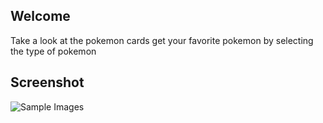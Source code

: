 ## Welcome

Take a look at the pokemon cards get your favorite pokemon by selecting the type of pokemon

## Screenshot

![Sample Images](./Screenshot/)
